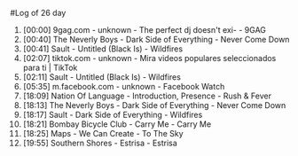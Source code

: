 #Log of 26 day

1. [00:00] 9gag.com - unknown - The perfect dj doesn't exi- - 9GAG
1. [00:40] The Neverly Boys - Dark Side of Everything - Never Come Down
1. [00:41] Sault - Untitled (Black Is) - Wildfires
1. [02:07] tiktok.com - unknown - Mira videos populares seleccionados para ti | TikTok
1. [02:11] Sault - Untitled (Black Is) - Wildfires
1. [05:35] m.facebook.com - unknown - Facebook Watch
1. [18:09] Nation Of Language - Introduction, Presence - Rush & Fever
1. [18:13] The Neverly Boys - Dark Side of Everything - Never Come Down
1. [18:17] Sault - Dark Side of Everything - Wildfires
1. [18:21] Bombay Bicycle Club - Carry Me - Carry Me
1. [18:25] Maps - We Can Create - To The Sky
1. [19:55] Southern Shores - Estrisa - Estrisa
